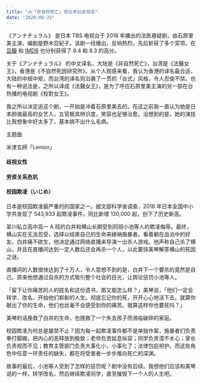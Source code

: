```yaml
---
title: "从「非自然死亡」观日本社会百态"
date: "2020-08-25"
---
```


《アンナチュラル》 是日本 TBS 电视台于 2018 年播出的法医悬疑剧，由石原里美主演，编剧是野木亞紀子。该剧一经播出，反响热烈，先后斩获了多个奖项。在 [豆瓣](https://movie.douban.com/subject/27140017/) 和 [IMDB](https://www.imdb.com/title/tt7521882/) 也分别获得了 9.4  和 8.3 的高分。

<!--more-->

关于《アンナチュラル》 的中文译名，大陆是《非自然死亡》，台湾是《法醫女王》，香港是《不自然死因研究所》。从个人观感来看，我认为香港的译名最合适，大陆的中规中矩，而台湾的译名则沿袭了一贯的「台式」风格，令人忍俊不禁。也有一种说法是，之所以译成《法醫女王》，是为了呼应石原里美主演的另一部在台热播的电视剧《校對女王》。

我之所以决定追这个剧，一开始是冲着石原里美去的。在这之前我一直认为她是日本颜值最高的女艺人，五官极具辨识度，笑容也足够治愈。没想到的是，她的演技比我想象中好太多了，基本挑不出什么毛病。

主题曲

米津玄師「Lemon」



#### 歧视女性

#### 劳资关系危机

#### 校园欺凌（いじめ）

日本是校园欺凌最严重的的国家之一。据文部科学省调查，2018 年日本全国中小学共发现了 543,933 起欺凌事件，同比新增 130,000 起，创下了历史新高。

翠川私立高中高一 A 班的白井和横山长期受到同班小池等人的欺凌侮辱。最终，横山实在无法忍受，选择以结束自己的生命来嫁祸施暴者。看着躺在血泊中的好友，白井痛不欲生，他决定通过网络直播来导演一出杀人游戏。他声称自己杀了横山，并且在直播间达到一定人数后还会再杀一个人，以此要挟美琴解答横山的死因之谜。

直播间的人数很快达到了十万人，令人意想不到的是，白井下一个要杀的竟然是自己。原来他想通过自杀的方式吸引整个社会的目光，让舆论惩罚小池等人。

「留下让你痛苦的人的姓名和这份遗书，那又能怎么样？」美琴说，「他们一定会转学、改名、开始他们崭新的人生。彻底忘记你的死，开开心心地活下去。就算你献出了你的生命，他们也丝毫不会感受到你的痛苦。就算这样你也要死吗？」

美琴的话挽救了白井的生命，也挽救了一个失去孩子而濒临破碎的家庭。

校园欺凌为何总是屡禁不止？因为每一起欺凌事件都不是单独作案，施暴者们负责拳打脚踢，把内心的恶释放到极致；老师负责姑息纵容；同学负责漠不关心；家长负责视而不见；教育主管部门负责大事化小，小事化了；法律包庇袒护。而这些角色中任意一环责任的缺失，都在将受害者一步步推向死亡的深渊。

故事的最后，小池等人受到了怎样的惩罚呢？剧中没有后续。我想他们应该和美琴说的一样，转学改名，然后继续欺凌同学，直至摧毁下一个人的人生吧。